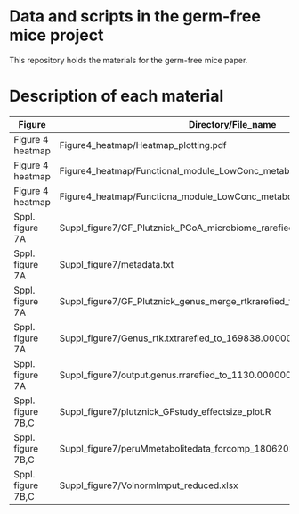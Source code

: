 # Data and scripts in the germ-free mice project

This repository holds the materials for the germ-free mice paper.

# Description of each material

|Figure| Directory/File_name                                                     | Description                                                                            |
|---------|-------------------------------------------------|--------------------------------------------------------------------------------------------------|
|Figure 4 heatmap| Figure4_heatmap/Heatmap_plotting.pdf           | This file explains how the heatmap is created                    |
|Figure 4 heatmap| Figure4_heatmap/Functional_module_LowConc_metabolite_assoc_noMF.txt              | The input for the script in Heatmap_plotting.pdf    |             
|Figure 4 heatmap| Figure4_heatmap/Functiona_module_LowConc_metabolite_corr_q_noMF.txt              | The input for the script in Heatmap_plotting.pdf    |                  
|Sppl. figure 7A| Suppl_figure7/GF_Plutznick_PCoA_microbiome_rarefied.R         | The script for creating supplementary figure 7A    |  
|Sppl. figure 7A| Suppl_figure7/metadata.txt              | The input for GF_Plutznick_PCoA_microbiome_rarefied.R    |  
|Sppl. figure 7A| Suppl_figure7/GF_Plutznick_genus_merge_rtkrarefied_to_181.000000_n_0.tsv    | The input for GF_Plutznick_PCoA_microbiome_rarefied.R    |  
|Sppl. figure 7A| Suppl_figure7/Genus_rtk.txtrarefied_to_169838.000000_n_0_onlyGenusName.tsv   | The input for GF_Plutznick_PCoA_microbiome_rarefied.R    |  
|Sppl. figure 7A| Suppl_figure7/output.genus.rrarefied_to_1130.000000_n_0.tsv              | The input for GF_Plutznick_PCoA_microbiome_rarefied.R    |  
|Sppl. figure 7B,C| Suppl_figure7/plutznick_GFstudy_effectsize_plot.R          | The script for creating  supplementary figure 7B and C  |  
|Sppl. figure 7B,C| Suppl_figure7/peruMmetabolitedata_forcomp_18062020.csv        | The input for plutznick_GFstudy_effectsize_plot.R |  
|Sppl. figure 7B,C| Suppl_figure7/VolnormImput_reduced.xlsx         | The input for plutznick_GFstudy_effectsize_plot.R |  
